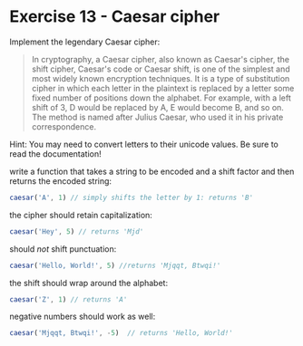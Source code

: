 # Exercise 13 - Caesar cipher

Implement the legendary Caesar cipher:

> In cryptography, a Caesar cipher, also known as Caesar's cipher, the shift cipher, Caesar's code or Caesar shift, is one of the simplest and most widely known encryption techniques. It is a type of substitution cipher in which each letter in the plaintext is replaced by a letter some fixed number of positions down the alphabet. For example, with a left shift of 3, D would be replaced by A, E would become B, and so on. The method is named after Julius Caesar, who used it in his private correspondence.

Hint: You may need to convert letters to their unicode values. Be sure to read the documentation!

write a function that takes a string to be encoded and a shift factor and then returns the encoded string:

```javascript
caesar('A', 1) // simply shifts the letter by 1: returns 'B'
```

the cipher should retain capitalization:
```javascript
caesar('Hey', 5) // returns 'Mjd'
```

should _not_ shift punctuation:
```javascript
caesar('Hello, World!', 5) //returns 'Mjqqt, Btwqi!'
```

the shift should wrap around the alphabet:
```javascript
caesar('Z', 1) // returns 'A'
```

negative numbers should work as well:
```javascript
caesar('Mjqqt, Btwqi!', -5)  // returns 'Hello, World!'
```
